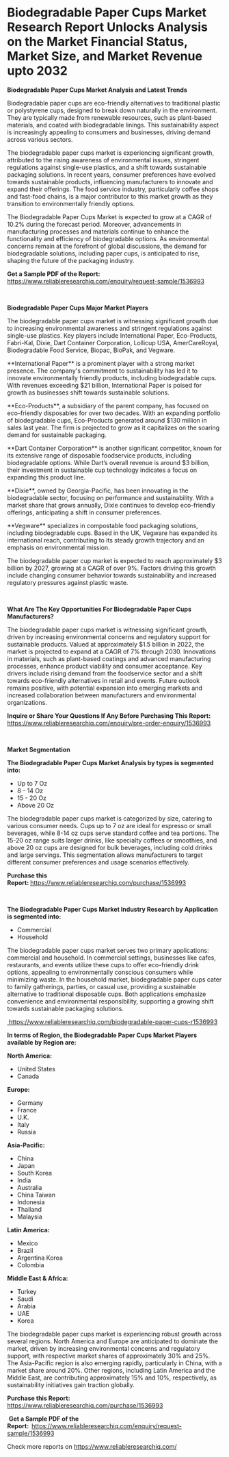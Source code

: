 <p><h1>Biodegradable Paper Cups Market Research Report Unlocks Analysis on the Market Financial Status, Market Size, and Market Revenue upto 2032</h1></p><p><strong>Biodegradable Paper Cups Market Analysis and Latest Trends</strong></p>
<p><p>Biodegradable paper cups are eco-friendly alternatives to traditional plastic or polystyrene cups, designed to break down naturally in the environment. They are typically made from renewable resources, such as plant-based materials, and coated with biodegradable linings. This sustainability aspect is increasingly appealing to consumers and businesses, driving demand across various sectors.</p><p>The biodegradable paper cups market is experiencing significant growth, attributed to the rising awareness of environmental issues, stringent regulations against single-use plastics, and a shift towards sustainable packaging solutions. In recent years, consumer preferences have evolved towards sustainable products, influencing manufacturers to innovate and expand their offerings. The food service industry, particularly coffee shops and fast-food chains, is a major contributor to this market growth as they transition to environmentally friendly options.</p><p>The Biodegradable Paper Cups Market is expected to grow at a CAGR of 10.2% during the forecast period. Moreover, advancements in manufacturing processes and materials continue to enhance the functionality and efficiency of biodegradable options. As environmental concerns remain at the forefront of global discussions, the demand for biodegradable solutions, including paper cups, is anticipated to rise, shaping the future of the packaging industry.</p></p>
<p><strong>Get a Sample PDF of the Report:&nbsp;</strong> <a href="https://www.reliableresearchiq.com/enquiry/request-sample/1536993?utm_campaign=2251&utm_medium=2&utm_source=Github&utm_content=ia&utm_term=08022025&utm_id=biodegradable-paper-cups">https://www.reliableresearchiq.com/enquiry/request-sample/1536993</a></p>
<p>&nbsp;</p>
<p><strong>Biodegradable Paper Cups Major Market Players</strong></p>
<p><p>The biodegradable paper cups market is witnessing significant growth due to increasing environmental awareness and stringent regulations against single-use plastics. Key players include International Paper, Eco-Products, Fabri-Kal, Dixie, Dart Container Corporation, Lollicup USA, AmerCareRoyal, Biodegradable Food Service, Biopac, BioPak, and Vegware.</p><p>**International Paper** is a prominent player with a strong market presence. The company's commitment to sustainability has led it to innovate environmentally friendly products, including biodegradable cups. With revenues exceeding $21 billion, International Paper is poised for growth as businesses shift towards sustainable solutions.</p><p>**Eco-Products**, a subsidiary of the parent company, has focused on eco-friendly disposables for over two decades. With an expanding portfolio of biodegradable cups, Eco-Products generated around $130 million in sales last year. The firm is projected to grow as it capitalizes on the soaring demand for sustainable packaging.</p><p>**Dart Container Corporation** is another significant competitor, known for its extensive range of disposable foodservice products, including biodegradable options. While Dart’s overall revenue is around $3 billion, their investment in sustainable cup technology indicates a focus on expanding this product line. </p><p>**Dixie**, owned by Georgia-Pacific, has been innovating in the biodegradable sector, focusing on performance and sustainability. With a market share that grows annually, Dixie continues to develop eco-friendly offerings, anticipating a shift in consumer preferences.</p><p>**Vegware** specializes in compostable food packaging solutions, including biodegradable cups. Based in the UK, Vegware has expanded its international reach, contributing to its steady growth trajectory and an emphasis on environmental mission.</p><p>The biodegradable paper cup market is expected to reach approximately $3 billion by 2027, growing at a CAGR of over 9%. Factors driving this growth include changing consumer behavior towards sustainability and increased regulatory pressures against plastic waste.</p></p>
<p>&nbsp;</p>
<p><strong>What Are The Key Opportunities For Biodegradable Paper Cups Manufacturers?</strong></p>
<p><p>The biodegradable paper cups market is witnessing significant growth, driven by increasing environmental concerns and regulatory support for sustainable products. Valued at approximately $1.5 billion in 2022, the market is projected to expand at a CAGR of 7% through 2030. Innovations in materials, such as plant-based coatings and advanced manufacturing processes, enhance product viability and consumer acceptance. Key drivers include rising demand from the foodservice sector and a shift towards eco-friendly alternatives in retail and events. Future outlook remains positive, with potential expansion into emerging markets and increased collaboration between manufacturers and environmental organizations.</p></p>
<p><strong>Inquire or Share Your Questions If Any Before Purchasing This Report:</strong> <a href="https://www.reliableresearchiq.com/enquiry/pre-order-enquiry/1536993?utm_campaign=2251&utm_medium=2&utm_source=Github&utm_content=ia&utm_term=08022025&utm_id=biodegradable-paper-cups">https://www.reliableresearchiq.com/enquiry/pre-order-enquiry/1536993</a></p>
<p>&nbsp;</p>
<p><strong>Market Segmentation</strong></p>
<p><strong>The Biodegradable Paper Cups Market Analysis by types is segmented into:</strong></p>
<p><ul><li>Up to 7 Oz</li><li>8 - 14 Oz</li><li>15 - 20 Oz</li><li>Above 20 Oz</li></ul></p>
<p><p>The biodegradable paper cups market is categorized by size, catering to various consumer needs. Cups up to 7 oz are ideal for espresso or small beverages, while 8-14 oz cups serve standard coffee and tea portions. The 15-20 oz range suits larger drinks, like specialty coffees or smoothies, and above 20 oz cups are designed for bulk beverages, including cold drinks and large servings. This segmentation allows manufacturers to target different consumer preferences and usage scenarios effectively.</p></p>
<p><strong>Purchase this Report:&nbsp;</strong><a href="https://www.reliableresearchiq.com/purchase/1536993?utm_campaign=2251&utm_medium=2&utm_source=Github&utm_content=ia&utm_term=08022025&utm_id=biodegradable-paper-cups">https://www.reliableresearchiq.com/purchase/1536993</a></p>
<p>&nbsp;</p>
<p><strong>The Biodegradable Paper Cups Market Industry Research by Application is segmented into:</strong></p>
<p><ul><li>Commercial</li><li>Household</li></ul></p>
<p><p>The biodegradable paper cups market serves two primary applications: commercial and household. In commercial settings, businesses like cafes, restaurants, and events utilize these cups to offer eco-friendly drink options, appealing to environmentally conscious consumers while minimizing waste. In the household market, biodegradable paper cups cater to family gatherings, parties, or casual use, providing a sustainable alternative to traditional disposable cups. Both applications emphasize convenience and environmental responsibility, supporting a growing shift towards sustainable packaging solutions.</p></p>
<p><a href="https://www.reliableresearchiq.com/biodegradable-paper-cups-r1536993?utm_campaign=2251&utm_medium=2&utm_source=Github&utm_content=ia&utm_term=08022025&utm_id=biodegradable-paper-cups">&nbsp;https://www.reliableresearchiq.com/biodegradable-paper-cups-r1536993</a></p>
<p><strong>In terms of Region, the Biodegradable Paper Cups Market Players available by Region are:</strong></p>
<p>
    <p> <strong> North America: </strong>
        <ul>
            <li>United States</li>
            <li>Canada</li>
        </ul>
        </p> 
    <p> <strong> Europe: </strong>
        <ul>
            <li>Germany</li>
            <li>France</li>
            <li>U.K.</li>
            <li>Italy</li>
            <li>Russia</li>
        </ul>
        </p> 
    <p> <strong> Asia-Pacific: </strong>
        <ul>
            <li>China</li>
            <li>Japan</li>
            <li>South Korea</li>
            <li>India</li>
            <li>Australia</li>
            <li>China Taiwan</li>
            <li>Indonesia</li>
            <li>Thailand</li>
            <li>Malaysia</li>
        </ul>
        </p> 
    <p> <strong> Latin America: </strong>
        <ul>
            <li>Mexico</li>
            <li>Brazil</li>
            <li>Argentina Korea</li>
            <li>Colombia</li>
        </ul>
        </p> 
    <p> <strong> Middle East & Africa: </strong>
        <ul>
            <li>Turkey</li>
            <li>Saudi</li>
            <li>Arabia</li>
            <li>UAE</li>
            <li>Korea</li>
        </ul>
    </p>
    </p>
<p><p>The biodegradable paper cups market is experiencing robust growth across several regions. North America and Europe are anticipated to dominate the market, driven by increasing environmental concerns and regulatory support, with respective market shares of approximately 30% and 25%. The Asia-Pacific region is also emerging rapidly, particularly in China, with a market share around 20%. Other regions, including Latin America and the Middle East, are contributing approximately 15% and 10%, respectively, as sustainability initiatives gain traction globally.</p></p>
<p><strong>Purchase this Report: </strong><a href="https://www.reliableresearchiq.com/purchase/1536993?utm_campaign=2251&utm_medium=2&utm_source=Github&utm_content=ia&utm_term=08022025&utm_id=biodegradable-paper-cups">https://www.reliableresearchiq.com/purchase/1536993</a></p>
<p>&nbsp;<strong>Get a Sample PDF of the Report:&nbsp;&nbsp;</strong><a href="https://www.reliableresearchiq.com/enquiry/request-sample/1536993?utm_campaign=2251&utm_medium=2&utm_source=Github&utm_content=ia&utm_term=08022025&utm_id=biodegradable-paper-cups">https://www.reliableresearchiq.com/enquiry/request-sample/1536993</a></p>
<p><strong></strong></p>
<p>Check more reports on <a href="https://www.reliableresearchiq.com/?utm_campaign=2251&utm_medium=2&utm_source=Github&utm_content=ia&utm_term=08022025&utm_id=biodegradable-paper-cups">https://www.reliableresearchiq.com/</a></p>